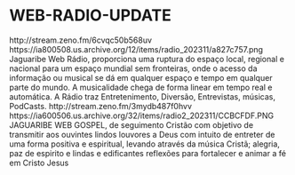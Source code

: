 # WEB-RADIO-UPDATE

<item>
<title>[COLOR silver] JAGUARIBE WEB RÁDIO - RECIFE/PE [/COLOR][COLOR yellow] WEB STREAMING [/COLOR]</title>
<link>http://stream.zeno.fm/6cvqc50b568uv</link>
<thumbnail>https://ia800508.us.archive.org/12/items/radio_202311/a827c757.png</thumbnail>
<fanart></fanart>
<info>Jaguaribe Web Rádio,  proporciona  uma ruptura do espaço local, regional e nacional para um espaço mundial sem fronteiras, onde o acesso da informação ou musical  se dá em qualquer espaço e tempo em qualquer parte do mundo. A musicalidade chega de forma linear em tempo real e automática. A Rádio traz  Entretenimento, Diversão, Entrevistas, músicas, PodCasts.</info>
</item>


<item>
<title>[COLOR silver] JAGUARIBE WEB GOSPEL - RECIFE/PE [/COLOR][COLOR yellow] WEB STREAMING [/COLOR]</title>
<link>http://stream.zeno.fm/3mydb487f0hvv</link>
<thumbnail>https://ia600506.us.archive.org/32/items/radio2_202311/CCBCFDF.PNG</thumbnail>
<fanart></fanart>
<info>JAGUARIBE  WEB GOSPEL, de seguimento Cristão com objetivo de transmitir aos ouvintes lindos louvores a Deus  com intuito de entreter de uma forma positiva e espiritual, levando através da música Cristã; alegria, paz de espirito e lindas e edificantes reflexões para fortalecer e animar a fé em Cristo Jesus</info>
</item>
